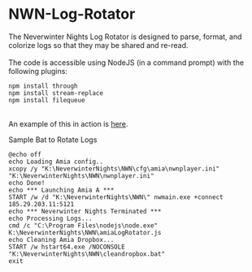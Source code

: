 # NWN-Log-Rotator
The Neverwinter Nights Log Rotator is designed to parse, format, and colorize logs so that they may be shared and re-read.
<br />
<br />
The code is accessible using NodeJS (in a command prompt) with the following plugins:
<br />
```
npm install through
npm install stream-replace
npm install filequeue
```
<br />
An example of this in action is <a href="http://htmlpreview.github.io/?https://github.com/Mystique5022/NWN-Log-Rotator/blob/master/v2/NWNLog_2016_08_26_001006.html" target="_blank">here</a>.

Sample Bat to Rotate Logs
```batch
@echo off
echo Loading Amia config..
xcopy /y "K:\NeverwinterNights\NWN\cfg\amia\nwnplayer.ini" "K:\NeverwinterNights\NWN\nwnplayer.ini"
echo Done!
echo *** Launching Amia A ***
START /w /d "K:\NeverwinterNights\NWN\" nwmain.exe +connect 185.29.203.11:5121
echo *** Neverwinter Nights Terminated ***
echo Processing Logs...
cmd /c "C:\Program Files\nodejs\node.exe" K:\NeverwinterNights\NWN\amiaLogRotator.js
echo Cleaning Amia Dropbox...
START /w hstart64.exe /NOCONSOLE "K:\NeverwinterNights\NWN\cleandropbox.bat" 
exit
```